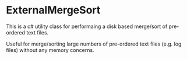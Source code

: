 # ExternalMergeSort

This is a c# utility class for performaing a disk based merge/sort of pre-ordered text files.

Useful for merge/sorting large numbers of pre-ordered text files (e.g. log files) without any memory concerns.

